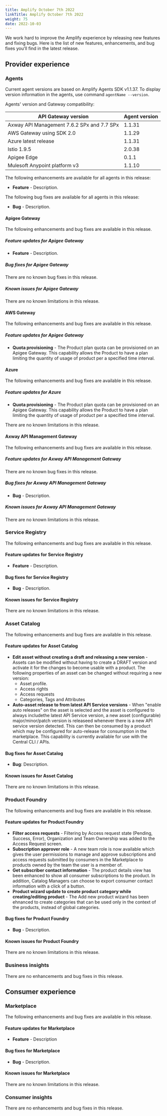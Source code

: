 ```yaml
---
title: Amplify October 7th 2022
linkTitle: Amplify October 7th 2022
weight: 75
date: 2022-10-03
---
```

We work hard to improve the Amplify experience by releasing new features and fixing bugs. Here is the list of new features, enhancements, and bug fixes you’ll find in the latest release.

## Provider experience

### Agents

Current agent versions are based on Amplify Agents SDK v1.1.37. To display version information in the agents, use command `agentName --version`.

Agents' version and Gateway compatibility:

| API Gateway version                        | Agent version|
|--------------------------------------------|--------------|
| Axway API Management 7.6.2 SPx and 7.7 SPx | 1.1.31       |
| AWS Gateway using SDK 2.0                  | 1.1.29       |
| Azure latest release                       | 1.1.31       |
| Istio 1.9.5                                | 2.0.38       |
| Apigee Edge                                | 0.1.1        |
| Mulesoft Anypoint platform v3              | 1.1.10        |

The following enhancements are available for all agents in this release:

* **Feature** - Description.

The following bug fixes are available for all agents in this release:

* **Bug** - Description.

#### Apigee Gateway

The following enhancements and bug fixes are available in this release.

##### Feature updates for Apigee Gateway

* **Feature** - Description.

##### Bug fixes for Apigee Gateway

There are no known bug fixes in this release.

##### Known issues for Apigee Gateway

There are no known limitations in this release.

#### AWS Gateway

The following enhancements and bug fixes are available in this release.

##### Feature updates for Apigee Gateway

* **Quota provisioning** - The Product plan quota can be provisioned on an Apigee Gateway. This capability allows the Product to have a plan limiting the quantity of usage of product per a specified time interval.

#### Azure

The following enhancements and bug fixes are available in this release.

##### Feature updates for Azure

* **Quota provisioning** - The Product plan quota can be provisioned on an Apigee Gateway. This capability allows the Product to have a plan limiting the quantity of usage of product per a specified time interval.

There are no known limitations in this release.

#### Axway API Management Gateway

The following enhancements and bug fixes are available in this release.

##### Feature updates for Axway API Management Gateway

There are no known bug fixes in this release.

##### Bug fixes for Axway API Management Gateway

* **Bug** - Description.

##### Known issues for Axway API Management Gateway

There are no known limitations in this release.

### Service Registry

The following enhancements and bug fixes are available in this release.

#### Feature updates for Service Registry

* **Feature** - Description.

#### Bug fixes for Service Registry

* **Bug** - Description.

#### Known issues for Service Registry

There are no known limitations in this release.

### Asset Catalog

The following enhancements and bug fixes are available in this release.

#### Feature updates for Asset Catalog

* **Edit asset without creating a draft and releasing a new version** - Assets can be modified without having to create a DRAFT version and activate it for the changes to become usable with a product. The following properties of an asset can be changed without requiring a new version:
  * Asset profile.
  * Access rights
  * Access requests
  * Categories, Tags and Attributes
* **Auto-asset release to from latest API Service versions** - When "enable auto releases" on the asset is selected and the asset is configured to always includethe latest API Service version, a new asset (configurable) major/minor/patch version is releaseed whenever there is a new API service version detected. This can then be consumed by a product which may be configured for auto-release for consumption in the marketplace. This capability is currently available for use with the Central CLI / APIs.

#### Bug fixes for Asset Catalog

* **Bug**: Description.

#### Known issues for Asset Catalog

There are no known limitations in this release.

### Product Foundry

The following enhancements and bug fixes are available in this release.

#### Feature updates for Product Foundry

* **Filter access requests** - Filtering by Access request state (Pending, Success, Error), Organization and Team Ownership was added to the Access Request screen.
* **Subscription approver role** - A new team role is now available which gives the user permissions to manage and approve subscriptions and access requests submitted by consumers in the Marketplace to products owned by the team the user is a member of.
* **Get subscriber contact information** - The product details view has been enhanced to show all consumer subscriptions to the product. In addition, Catalog Managers can choose to export consumer contact information with a click of a button.
* **Product wizard update to create product category while creating/editing product** - The Add new product wizard has been ehnanced to create categories that can be used only in the context of the products, instead of global categories.

#### Bug fixes for Product Foundry

* **Bug** - Description.

#### Known issues for Product Foundry

There are no known limitations in this release.

### Business insights

There are no enhancements and bug fixes in this release.

## Consumer experience

### Marketplace

The following enhancements and bug fixes are available in this release.

#### Feature updates for Marketplace

* **Feature** - Description

#### Bug fixes for Marketplace

* **Bug** - Description.

#### Known issues for Marketplace

There are no known limitations in this release.

### Consumer insights

There are no enhancements and bug fixes in this release.
